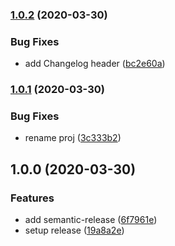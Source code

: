 ### [1.0.2](https://github.com/shimarulin/standard-pkg/compare/v1.0.1...v1.0.2) (2020-03-30)


### Bug Fixes

* add Changelog header ([bc2e60a](https://github.com/shimarulin/standard-pkg/commit/bc2e60aa92f547b911bc6eefa6bc3183ba677a26))

### [1.0.1](https://github.com/shimarulin/standard-pkg/compare/v1.0.0...v1.0.1) (2020-03-30)


### Bug Fixes

* rename proj ([3c333b2](https://github.com/shimarulin/standard-pkg/commit/3c333b21a713db24e006bab159e036eb0eaf30da))

## 1.0.0 (2020-03-30)


### Features

* add semantic-release ([6f7961e](https://github.com/shimarulin/standard-pkg/commit/6f7961e39571ca7c44c0034bd95ccea68ad57152))
* setup release ([19a8a2e](https://github.com/shimarulin/standard-pkg/commit/19a8a2ecbef733142e9418ece91b4661fed1ea60))
